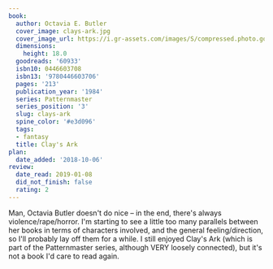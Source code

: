 ```yaml
---
book:
  author: Octavia E. Butler
  cover_image: clays-ark.jpg
  cover_image_url: https://i.gr-assets.com/images/S/compressed.photo.goodreads.com/books/1461533398l/60933._SX98_.jpg
  dimensions:
    height: 18.0
  goodreads: '60933'
  isbn10: 0446603708
  isbn13: '9780446603706'
  pages: '213'
  publication_year: '1984'
  series: Patternmaster
  series_position: '3'
  slug: clays-ark
  spine_color: '#e3d096'
  tags:
  - fantasy
  title: Clay's Ark
plan:
  date_added: '2018-10-06'
review:
  date_read: 2019-01-08
  did_not_finish: false
  rating: 2
---
```


Man, Octavia Butler doesn't do nice – in the end, there's always violence/rape/horror. I'm starting to see a little too many parallels between her books in terms of characters involved, and the general feeling/direction, so I'll probably lay off them for a while. I still enjoyed Clay's Ark (which is part of the Patternmaster series, although VERY loosely connected), but it's not a book I'd care to read again.
